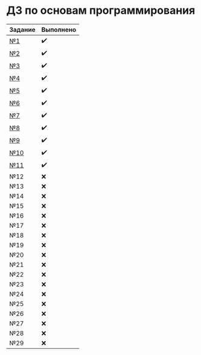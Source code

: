 # ДЗ по основам программирования

| Задание | Выполнено |
| - | - |
| [№1](tasks/1.jl) | ✔️ |
| [№2](tasks/2.jl) | ✔️ |
| [№3](tasks/3.jl) | ✔️ |
| [№4](tasks/4.jl) | ✔️ |
| [№5](tasks/5.jl) | ✔️ |
| [№6](tasks/6.jl) | ✔️ |
| [№7](tasks/7.jl) | ✔️ |
| [№8](tasks/8.jl) | ✔️ |
| [№9](tasks/9.jl) | ✔️ |
| [№10](tasks/10.jl) | ✔️ |
| [№11](tasks/11.jl) | ✔️ |
| №12 | ❌ |
| №13 | ❌ |
| №14 | ❌ |
| №15 | ❌ |
| №16 | ❌ |
| №17 | ❌ |
| №18 | ❌ |
| №19 | ❌ |
| №20 | ❌ |
| №21 | ❌ |
| №22 | ❌ |
| №23 | ❌ |
| №24 | ❌ |
| №25 | ❌ |
| №26 | ❌ |
| №27 | ❌ |
| №28 | ❌ |
| №29 | ❌ |
